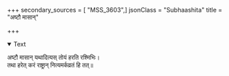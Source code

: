 +++
secondary_sources = [ "MSS_3603",]
jsonClass = "Subhaashita"
title = "अष्टौ मासान्"

+++

<details open><summary>Text</summary>

अष्टौ मासान् यथादित्यस् तोयं हरति रश्मिभिः।  
तथा हरेत् करं राष्ट्रान् नित्यमर्कव्रतं हि तत्॥
</details>
